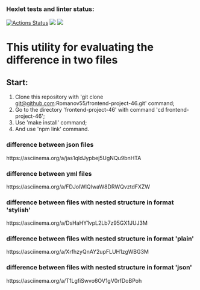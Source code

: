 ### Hexlet tests and linter status:
[![Actions Status](https://github.com/Romanov55/frontend-project-46/workflows/hexlet-check/badge.svg)](https://github.com/Romanov55/frontend-project-46/actions) <a href="https://codeclimate.com/github/Romanov55/frontend-project-46/maintainability"><img src="https://api.codeclimate.com/v1/badges/a865a1e117b33590fd63/maintainability" /></a> <a href="https://codeclimate.com/github/Romanov55/frontend-project-46/test_coverage"><img src="https://api.codeclimate.com/v1/badges/a865a1e117b33590fd63/test_coverage" /></a>

<h1>This utility for evaluating the difference in two files</h1>

<h2>Start:</h2>

1. Clone this repository with 'git clone git@github.com:Romanov55/frontend-project-46.git' command;
2. Go to the directory 'frontend-project-46' with command 'cd frontend-project-46';
3. Use 'make install' command;
4. And use 'npm link' command.

<h3>difference between json files</h3>
https://asciinema.org/a/jas1qldJypbej5UgNQu9bnHTA
<h3>difference between yml files</h3>
https://asciinema.org/a/FDJolWlQIwaW8DRWQvztdFXZW
<h3>difference between files with nested structure in format 'stylish'</h3>
https://asciinema.org/a/DsHaHY1vpL2Lb7z95GX1JUJ3M
<h3>difference between files with nested structure in format 'plain'</h3>
https://asciinema.org/a/XrfhzyQnAY2upFLUH1zgWBG3M
<h3>difference between files with nested structure in format 'json'</h3>
https://asciinema.org/a/T1LgfiSwvo6OV1gV0rfDoBPoh